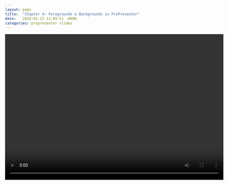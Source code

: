 ```yaml
---
layout: page
title:  "Chapter 4: Foregrounds & Backgrounds in ProPresenter"
date:   2016-01-23 11:05:51 -0600
categories: propresenter slides
---
```



<video width="720" height="480" controls>
	<source src="http://richwoods.s3.amazonaws.com/tutorial/videos/ch4_foregrounds_and_backgrounds.mp4" type="video/mp4">
</video>